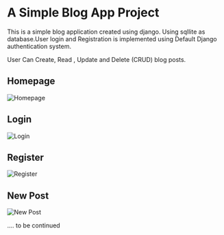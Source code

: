 # A Simple Blog App Project 

This is a simple blog application created using django. Using sqllite as database.User login and Registration 
is implemented using Default Django authentication system. 

User Can Create, Read , Update and Delete (CRUD) blog posts. 

## Homepage
![Homepage](https://image.prntscr.com/image/l6tjbDguSXaSMdE465886g.png)

## Login 
![Login](https://image.prntscr.com/image/4lEMUf7BRSOgNDyMtU98sA.png)

## Register
![Register](https://image.prntscr.com/image/RDIX3ULlTuObk76nSpT88Q.png)

## New Post 
![New Post](https://image.prntscr.com/image/PWp3rdHCTmuDAwXu9LF-vQ.png)

.... to be continued 


